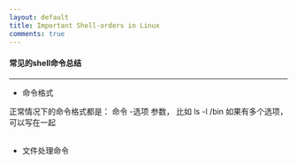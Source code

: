 ```yaml
---
layout: default
title: Important Shell-orders in Linux
comments: true
---
```


#### 常见的shell命令总结

--------------

* 命令格式

正常情况下的命令格式都是： 命令  -选项  参数， 比如 ls -l /bin
如果有多个选项， 可以写在一起
</br></br>


* 文件处理命令


